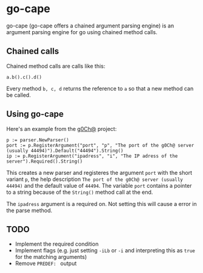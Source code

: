 # go-cape
go-cape (go-cape offers a chained argument parsing engine) is an argument parsing engine for go using chained method calls.

## Chained calls
Chained method calls are calls like this:
```
a.b().c().d()
```
Every method `b, c, d` returns the reference to `a` so that a new method can be called.

## Using go-cape
Here's an example from the [g0Ch@]() project:
```
p := parser.NewParser()
port := p.RegisterArgument("port", "p", "The port of the g0Ch@ server (usually 44494)").Default("44494").String()
ip := p.RegisterArgument("ipadress", "i", "The IP adress of the server").Required().String()
```
This creates a new parser and registeres the argument `port` with the short variant `p`, the help description `The port of the g0Ch@ server (usually 44494)` and the default value of `44494`. The variable `port` contains a pointer to a string because of the `String()` method call at the end.

The `ipadress` argument is a required on. Not setting this will cause a error in the parse method.

## TODO
* Implement the required condition
* Implement flags (e.g. just setting `-iLb` or `-i` and interpreting this as `true` for the matching arguments)
* Remove `PREDEF: ` output
